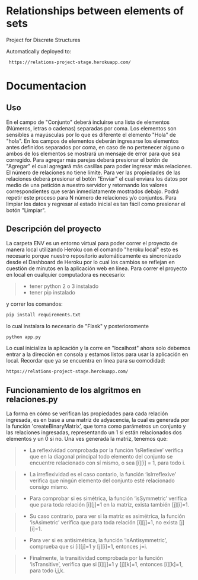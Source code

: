 
# Relationships between elements of sets

Project for Discrete Structures

Automatically deployed to:
```sh
 https://relations-project-stage.herokuapp.com/ 
 ```

 # Documentacion

## Uso
En el campo de "Conjunto" deberá incluirse una lista de elementos (Números, letras o cadenas) separadas por coma. Los elementos son sensibles a mayúsculas por lo que es diferente el elemento "Hola" de "hola".
En los campos de elementos deberán ingresarse los elementos antes definidos separados por coma, en caso de no pertenecer alguno o ambos de los elementos se mostrará un mensaje de error para que sea corregido.
Para agregar más parejas deberá presionar el botón de "Agregar" el cual agregará más casillas para poder ingresar más relaciones. El número de relaciones no tiene límite.
Para ver las propiedades de las relaciones deberá presionar el botón "Enviar" el cual enviara los datos por medio de una petición a nuestro servidor y retornando los valores correspondientes que serán inmediatamente mostrados debajo.
Podrá repetir este proceso para N número de relaciones y/o conjuntos.
Para limpiar los datos y regresar al estado inicial es tan fácil como presionar el botón "Limpiar".


## Descripción del proyecto

La carpeta ENV es un entorno virtual para poder correr el proyecto de manera local utilizando Heroku con el comando "heroku local" esto es necesario porque nuestro repositorio automáticamente es sincronizado desde el Dashboard de Heroku por lo cual los cambios se reflejan en cuestión de minutos en la aplicación web en línea.
Para correr el proyecto en local en cualquier computadora es necesario:

> - tener python 2 o 3 instalado
> - tener pip instalado 

y correr los comandos:
```sh
pip install requirements.txt
 ```
 lo cual instalara lo necesario de "Flask" y posterioromente

 ```sh
 python app.py 
 ```
Lo cual inicializa la aplicación y la corre en "localhost" ahora solo debemos entrar a la dirección en consola y estamos listos para usar la aplicación en local.
Recordar que ya se encuentra en línea para su comodidad:


  ```sh
 https://relations-project-stage.herokuapp.com/ 
 ```

## Funcionamiento de los algritmos en relaciones.py

La forma en cómo se verifican las propiedades para cada relación ingresada, es en base a una matriz de adyacencia, la cual es generada por la función 'createBinaryMatrix’, que toma como parámetros un conjunto y las relaciones ingresadas, representando un 1 si están relacionados dos elementos y un 0 si no.
Una ves generada la matriz, tenemos que:

> - La reflexividad comprobada por la función ‘isReflexive’ verifica que en la diagonal principal todo elemento del conjunto se encuentre relacionado con sí mismo, o sea [i][i] = 1, para todo i.

> - La irreflexividad es el caso contario, la función ‘isIrreflexive’  verifica que ningún elemento del conjunto esté relacionado consigo mismo.

> - Para comprobar si es simétrica, la función ‘isSymmetric’ verifica que para toda relación [i][j]=1 en la matriz, exista también [j][i]=1.

> - Su caso contrario, para ver si la matriz es asimétrica, la función ‘isAsimetric’ verifica que para toda relación [i][j]=1, no exista [j][i]=1.

> - Para ver si es antisimétrica, la función ‘isAntisymmetric’, comprueba que si [i][j]=1 y [j][i]=1, entonces j=i.

> - Finalmente, la transitividad comprobada por la función ‘isTransitive’, verifica que si [i][j]=1 y [j][k]=1, entonces [i][k]=1, para todo i,j,k.

 


